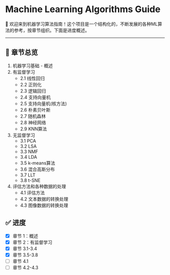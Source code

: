 # Machine Learning Algorithms Guide

🧠 欢迎来到机器学习算法指南！这个项目是一个结构化的，不断发展的各种ML算法的参考，按章节组织。下面是进度概述。

---

## 📖 章节总览

1. 机器学习基础 - 概述
2. 有监督学习
   - 2.1 线性回归
   - 2.2 正则化
   - 2.3 逻辑回归
   - 2.4 支持向量机
   - 2.5 支持向量机(核方法)
   - 2.6 朴素贝叶斯
   - 2.7 随机森林
   - 2.8 神经网络
   - 2.9 KNN算法
3. 无监督学习
   - 3.1 PCA
   - 3.2 LSA
   - 3.3 NMF
   - 3.4 LDA
   - 3.5 k-means算法
   - 3.6 混合高斯分布
   - 3.7 LLT
   - 3.8 t-SNE
3. 评估方法和各种数据的处理
   - 4.1 评估方法
   - 4.2 文本数据的转换处理
   - 4.3 图像数据的转换处理

## ✅ 进度

- [x] 章节 1：概述
- [x] 章节 2：有监督学习
- [x] 章节 3.1-3.4
- [x] 章节 3.5-3.8
- [ ] 章节 4.1
- [ ] 章节 4.2-4.3